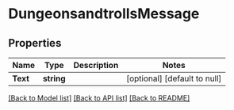 # DungeonsandtrollsMessage

## Properties
Name | Type | Description | Notes
------------ | ------------- | ------------- | -------------
**Text** | **string** |  | [optional] [default to null]

[[Back to Model list]](../README.md#documentation-for-models) [[Back to API list]](../README.md#documentation-for-api-endpoints) [[Back to README]](../README.md)

